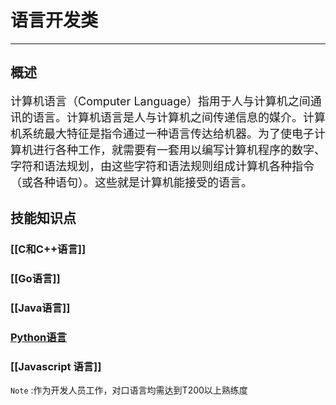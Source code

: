 # 语言开发类
---
## 概述
<font size=4>计算机语言（Computer Language）指用于人与计算机之间通讯的语言。计算机语言是人与计算机之间传递信息的媒介。计算机系统最大特征是指令通过一种语言传达给机器。为了使电子计算机进行各种工作，就需要有一套用以编写计算机程序的数字、字符和语法规划，由这些字符和语法规则组成计算机各种指令（或各种语句）。这些就是计算机能接受的语言。
</font>

## 技能知识点
### [[C和C++语言]]
### [[Go语言]]
### [[Java语言]]
### [Python语言](Python语言.md)
### [[Javascript 语言]]

`Note` :作为开发人员工作，对口语言均需达到T200以上熟练度



